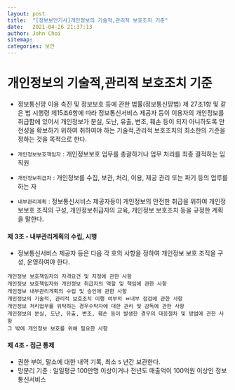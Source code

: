 ```yaml
---
layout: post
title:  "[정보보안기사]개인정보의 기술적,관리적 보호조치 기준"
date:   2021-04-26 21:37:13
author: John Choi
sitemap:
categories: 보안
---
```


# 개인정보의 기술적,관리적 보호조치 기준
- 정보통신망 이용 촉진 및 정보보호 등에 관한 법률(정보통신망법) 제 27조1항 및 같은 법 시행령 제15조6항에 따라 정보통신서비스 제공자 등이 이용자의 개인정보를 취급함에 있어서 개인정보가 분실, 도난, 유출, 변조, 훼손 등이 되지 아니하도록 안전성을 확보하기 위하여 취하여야 하는 기술적,관리적 보호조치의 최소한의 기준을 정하는 것을 목적으로 한다.


- `개인정보보호책임자` : 개인정보보호 업무를 총괄하거나 업무 처리를 최종 결적하는 임직원
- `개인정보취급자` : 개인정보를 수집, 보관, 처리, 이용, 제공 관리 또는 파기 등의 업루를 하는 자
- `내부관리계획` : 정보통신서비스 제공자등이 개인정보의 안전한 취급을 위하여 개인정보보호 조직의 구성, 개인정보취급자의 교육, 개인정보 보호조치 등을 규정한 계획을 말한다.


#### 제 3조 - 내부관리계획의 수립, 시행
- 정보통신서비스 제공자 등은 다음 각 호의 사항을 정하여 개인정보 보호 조직을 구성, 운영하여야 한다.

```
개인정보 보호책임자의 자격요건 및 지정에 관한 사항
개인정보 보호책임자와 개인정보 취급자의 역할 및 책임에 관한 사항
개인정보 내부관리게획의 수립 및 승인에 관한 사항
개인정보의 기술적, 관리적 보호조치 이행 여부의 ㅂ내부 점검에 관한 사항
개인정보 처리업무를 위탁하는 경우수탁자에 대한 관리 및 감독에 관한 사항
개인정보의 분실, 도난, 유출, 변조, 훼손 등이 발생한 경우의 대응절차 및 방법에 관한 사항
그 밖에 개인정보 보호를 위해 필요한 사항
```

#### 제 4조 - 접근 통제
- 권한 부여, 말소에 대한 내역 기록, 최소 `5` 년간 보관한다.
- 망분리 기준 : 일일평균 100만명 이상이거나 전년도 매출억이 100억원 이상인 정보통신서비스
